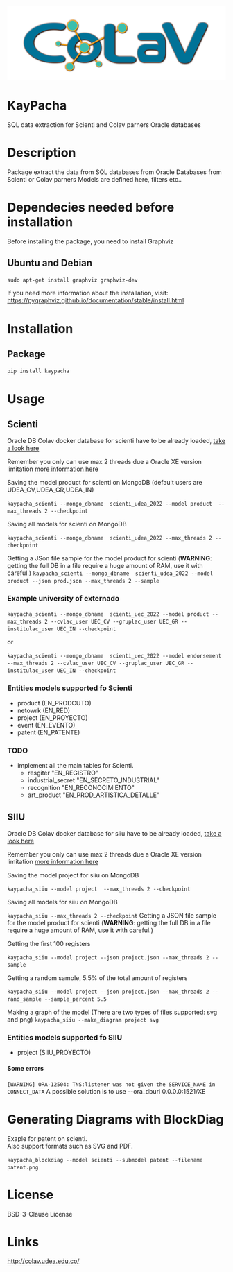 <center><img src="https://raw.githubusercontent.com/colav/colav.github.io/master/img/Logo.png"/></center>

# KayPacha
SQL data extraction for Scienti and Colav parners  Oracle databases

# Description
Package extract the data from SQL databases from Oracle Databases from Scienti or Colav parners
Models are defined here, filters etc..

# Dependecies needed before installation
Before installing the package, you need to install Graphviz

## Ubuntu and Debian
`sudo apt-get install graphviz graphviz-dev`

If you need more information about the installation, visit: https://pygraphviz.github.io/documentation/stable/install.html

# Installation

## Package
`pip install kaypacha`


# Usage

## Scienti
Oracle DB Colav docker database for scienti have to be already loaded, [take a look here](https://github.com/colav/oracle-docker)

Remember you only can use max 2 threads due a Oracle XE version limitation [more information here](https://docs.oracle.com/en/database/oracle/oracle-database/18/xeinl/licensing-restrictions.html)

Saving the model product for scienti on MongoDB (default users are UDEA_CV,UDEA_GR,UDEA_IN)

`
kaypacha_scienti --mongo_dbname  scienti_udea_2022 --model product  --max_threads 2 --checkpoint
`

Saving all models for scienti on MongoDB

`
kaypacha_scienti --mongo_dbname  scienti_udea_2022 --max_threads 2 --checkpoint
`

Getting a JSon file sample for the model product for scienti (**WARNING**: getting the full DB in a file require a huge amount of RAM, use it with careful.)
`
kaypacha_scienti --mongo_dbname  scienti_udea_2022 --model product --json prod.json --max_threads 2 --sample
`

### Example university of externado

`
kaypacha_scienti --mongo_dbname  scienti_uec_2022 --model product --max_threads 2 --cvlac_user UEC_CV --gruplac_user UEC_GR --institulac_user UEC_IN --checkpoint
`

or

`
kaypacha_scienti --mongo_dbname  scienti_uec_2022 --model endorsement --max_threads 2 --cvlac_user UEC_CV --gruplac_user UEC_GR --institulac_user UEC_IN --checkpoint
`

### Entities models supported fo Scienti
* product (EN_PRODCUTO)
* netowrk (EN_RED)
* project (EN_PROYECTO)
* event (EN_EVENTO)
* patent (EN_PATENTE)

### TODO
* implement all the main tables for Scienti.
  * resgiter "EN_REGISTRO"
  * industrial_secret "EN_SECRETO_INDUSTRIAL"
  * recognition "EN_RECONOCIMIENTO"
  * art_product "EN_PROD_ARTISTICA_DETALLE"

## SIIU
Oracle DB Colav docker database for siiu have to be already loaded, [take a look here](https://github.com/colav/oracle-docker)

Remember you only can use max 2 threads due a Oracle XE version limitation [more information here](https://docs.oracle.com/en/database/oracle/oracle-database/18/xeinl/licensing-restrictions.html)

Saving the model project for siiu on MongoDB

`
kaypacha_siiu --model project  --max_threads 2 --checkpoint
`

Saving all models for siiu on MongoDB

`
kaypacha_siiu --max_threads 2 --checkpoint
`
Getting a JSON file sample for the model product for scienti (**WARNING**: getting the full DB in a file require a huge amount of RAM, use it with careful.)

Getting the first 100 registers

`
kaypacha_siiu --model project --json project.json --max_threads 2 --sample
`

Getting a random sample, 5.5% of the total amount of registers

`
kaypacha_siiu --model project --json project.json --max_threads 2 --rand_sample --sample_percent 5.5
`

Making a graph of the model (There are two types of files supported: svg and png)
`
kaypacha_siiu --make_diagram project svg
`

### Entities models supported fo SIIU
* project (SIIU_PROYECTO)


#### Some errors
`
[WARNING] ORA-12504: TNS:listener was not given the SERVICE_NAME in CONNECT_DATA
`
A possible solution is to use --ora_dburi 0.0.0.0:1521/XE


# Generating Diagrams with BlockDiag
Exaple for patent on scienti.<br>
Also support formats such as SVG and PDF.

`
kaypacha_blockdiag --model scienti --submodel patent --filename patent.png 
`
# License
BSD-3-Clause License 

# Links
http://colav.udea.edu.co/



